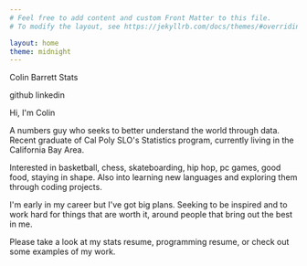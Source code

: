 ```yaml
---
# Feel free to add content and custom Front Matter to this file.
# To modify the layout, see https://jekyllrb.com/docs/themes/#overriding-theme-defaults

layout: home
theme: midnight
---
```


Colin Barrett Stats

github linkedin

Hi, I'm Colin

A numbers guy who seeks to better understand the world through data. Recent graduate of Cal Poly SLO's Statistics program, currently living in the California Bay Area.

Interested in basketball, chess, skateboarding, hip hop, pc games, good food, staying in shape. Also into learning new languages and exploring them through coding projects.

I'm early in my career but I've got big plans. Seeking to be inspired and to work hard for things that are worth it, around people that bring out the best in me.

Please take a look at my stats resume, programming resume, or check out some examples of my work.